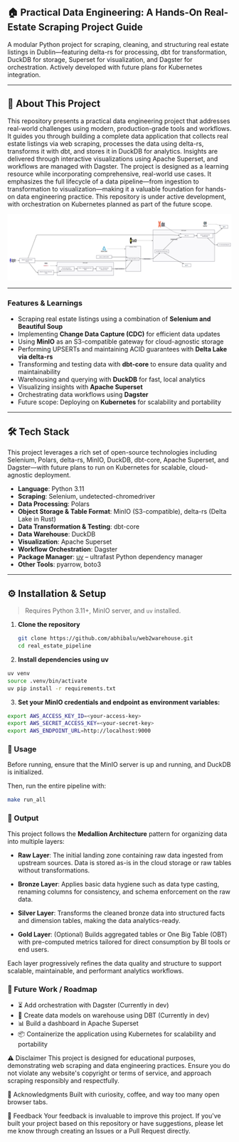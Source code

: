 ## 🏠 Practical Data Engineering: A Hands-On Real-Estate Scraping Project Guide

A modular Python project for scraping, cleaning, and structuring real estate listings in Dublin—featuring delta-rs for processing, dbt for transformation, DuckDB for storage, Superset for visualization, and Dagster for orchestration. Actively developed with future plans for Kubernetes integration.

---

## 🌟 About This Project

This repository presents a practical data engineering project that addresses real-world challenges using modern, production-grade tools and workflows. It guides you through building a complete data application that collects real estate listings via web scraping, processes the data using delta-rs, transforms it with dbt, and stores it in DuckDB for analytics. Insights are delivered through interactive visualizations using Apache Superset, and workflows are managed with Dagster.
The project is designed as a learning resource while incorporating comprehensive, real-world use cases. It emphasizes the full lifecycle of a data pipeline—from ingestion to transformation to visualization—making it a valuable foundation for hands-on data engineering practice.
This repository is under active development, with orchestration on Kubernetes planned as part of the future scope.

![Data Pipeline Diagram](images/pipeline_diagram.png)

---

### Features & Learnings
- Scraping real estate listings using a combination of **Selenium and Beautiful Soup**
- Implementing **Change Data Capture (CDC)** for efficient data updates
- Using **MinIO** as an S3-compatible gateway for cloud-agnostic storage
- Performing UPSERTs and maintaining ACID guarantees with **Delta Lake via delta-rs**
- Transforming and testing data with **dbt-core** to ensure data quality and maintainability
- Warehousing and querying with **DuckDB** for fast, local analytics
- Visualizing insights with **Apache Superset**
- Orchestrating data workflows using **Dagster**
- Future scope: Deploying on **Kubernetes** for scalability and portability

---

## 🛠 Tech Stack
This project leverages a rich set of open-source technologies including Selenium, Polars, delta-rs, MinIO, DuckDB, dbt-core, Apache Superset, and Dagster—with future plans to run on Kubernetes for scalable, cloud-agnostic deployment.

- **Language**: Python 3.11  
- **Scraping**: Selenium, undetected-chromedriver  
- **Data Processing**: Polars  
- **Object Storage & Table Format**: MinIO (S3-compatible), delta-rs (Delta Lake in Rust)  
- **Data Transformation & Testing**: dbt-core  
- **Data Warehouse**: DuckDB  
- **Visualization**: Apache Superset  
- **Workflow Orchestration**: Dagster  
- **Package Manager**: [uv](https://github.com/astral-sh/uv) – ultrafast Python dependency manager  
- **Other Tools**: pyarrow, boto3  

---

## ⚙️ Installation & Setup

> Requires Python 3.11+, MinIO server, and `uv` installed.

1. **Clone the repository**
   ```bash
   git clone https://github.com/abhibalu/web2warehouse.git
   cd real_estate_pipeline
2. **Install dependencies using uv**
```bash
uv venv
source .venv/bin/activate
uv pip install -r requirements.txt
```
3. **Set your MinIO credentials and endpoint as environment variables:**
```bash
export AWS_ACCESS_KEY_ID=<your-access-key>
export AWS_SECRET_ACCESS_KEY=<your-secret-key>
export AWS_ENDPOINT_URL=http://localhost:9000
```
### 🚀 Usage

Before running, ensure that the MinIO server is up and running, and DuckDB is initialized.

Then, run the entire pipeline with:

```bash
make run_all
```

### 🔎 Output

This project follows the **Medallion Architecture** pattern for organizing data into multiple layers:

- **Raw Layer**: The initial landing zone containing raw data ingested from upstream sources. Data is stored as-is in the cloud storage or raw tables without transformations.

- **Bronze Layer**: Applies basic data hygiene such as data type casting, renaming columns for consistency, and schema enforcement on the raw data.

- **Silver Layer**: Transforms the cleaned bronze data into structured facts and dimension tables, making the data analytics-ready.

- **Gold Layer**: (Optional) Builds aggregated tables or One Big Table (OBT) with pre-computed metrics tailored for direct consumption by BI tools or end users.

Each layer progressively refines the data quality and structure to support scalable, maintainable, and performant analytics workflows.


### 🔭 Future Work / Roadmap

- ⏳ Add orchestration with Dagster (Currently in dev)
- 🚧 Create data models on warehouse using DBT (Currently in dev)
- 📊 Build a dashboard in Apache Superset
- 📦 Containerize the application using Kubernetes for scalability and portability



⚠️ Disclaimer
This project is designed for educational purposes, demonstrating web scraping and data engineering practices. Ensure you do not violate any website's copyright or terms of service, and approach scraping responsibly and respectfully.


🙌 Acknowledgments
Built with curiosity, coffee, and way too many open browser tabs.

📣 Feedback
Your feedback is invaluable to improve this project. If you've built your project based on this repository or have suggestions, please let me know through creating an Issues or a Pull Request directly.


